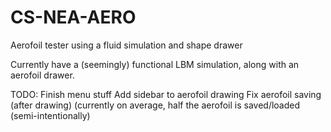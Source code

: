 # CS-NEA-AERO
Aerofoil tester using a fluid simulation and shape drawer

Currently have a (seemingly) functional LBM simulation, along with an aerofoil drawer. 



TODO:
Finish menu stuff
Add sidebar to aerofoil drawing
Fix aerofoil saving (after drawing) (currently on average, half the aerofoil is saved/loaded (semi-intentionally)
